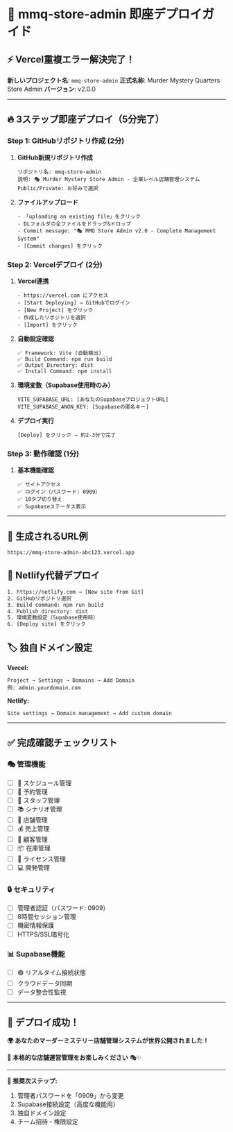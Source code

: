 # 🚀 **mmq-store-admin 即座デプロイガイド**

## ⚡ **Vercel重複エラー解決完了！**

**新しいプロジェクト名**: `mmq-store-admin`
**正式名称**: Murder Mystery Quarters Store Admin
**バージョン**: v2.0.0

---

## 🔥 **3ステップ即座デプロイ（5分完了）**

### **Step 1: GitHubリポジトリ作成 (2分)**

1. **GitHub新規リポジトリ作成**
   ```
   リポジトリ名: mmq-store-admin
   説明: 🎭 Murder Mystery Store Admin - 企業レベル店舗管理システム
   Public/Private: お好みで選択
   ```

2. **ファイルアップロード**
   ```
   - 「uploading an existing file」をクリック
   - DLフォルダの全ファイルをドラッグ&ドロップ
   - Commit message: "🎭 MMQ Store Admin v2.0 - Complete Management System"
   - [Commit changes] をクリック
   ```

### **Step 2: Vercelデプロイ (2分)**

1. **Vercel連携**
   ```
   - https://vercel.com にアクセス
   - [Start Deploying] → GitHubでログイン
   - [New Project] をクリック
   - 作成したリポジトリを選択
   - [Import] をクリック
   ```

2. **自動設定確認**
   ```
   ✅ Framework: Vite (自動検出)
   ✅ Build Command: npm run build
   ✅ Output Directory: dist
   ✅ Install Command: npm install
   ```

3. **環境変数（Supabase使用時のみ）**
   ```
   VITE_SUPABASE_URL: [あなたのSupabaseプロジェクトURL]
   VITE_SUPABASE_ANON_KEY: [Supabaseの匿名キー]
   ```

4. **デプロイ実行**
   ```
   [Deploy] をクリック → 約2-3分で完了
   ```

### **Step 3: 動作確認 (1分)**

1. **基本機能確認**
   ```
   ✅ サイトアクセス
   ✅ ログイン（パスワード: 0909）
   ✅ 10タブ切り替え
   ✅ Supabaseステータス表示
   ```

---

## 🎯 **生成されるURL例**

```
https://mmq-store-admin-abc123.vercel.app
```

## 🔧 **Netlify代替デプロイ**

```bash
1. https://netlify.com → [New site from Git]
2. GitHubリポジトリ選択
3. Build command: npm run build
4. Publish directory: dist
5. 環境変数設定（Supabase使用時）
6. [Deploy site] をクリック
```

## 🏷️ **独自ドメイン設定**

**Vercel:**
```
Project → Settings → Domains → Add Domain
例: admin.yourdomain.com
```

**Netlify:**
```
Site settings → Domain management → Add custom domain
```

---

## ✅ **完成確認チェックリスト**

### **🎭 管理機能**
- [ ] 📅 スケジュール管理
- [ ] 🎫 予約管理
- [ ] 👥 スタッフ管理
- [ ] 📚 シナリオ管理
- [ ] 🏪 店舗管理
- [ ] 💰 売上管理
- [ ] 👤 顧客管理
- [ ] 📦 在庫管理
- [ ] 📄 ライセンス管理
- [ ] 💻 開発管理

### **🔒 セキュリティ**
- [ ] 管理者認証（パスワード: 0909）
- [ ] 8時間セッション管理
- [ ] 機密情報保護
- [ ] HTTPS/SSL暗号化

### **📊 Supabase機能**
- [ ] 🟢 リアルタイム接続状態
- [ ] クラウドデータ同期
- [ ] データ整合性監視

---

## 🎉 **デプロイ成功！**

**🌍 あなたのマーダーミステリー店舗管理システムが世界公開されました！**

**📱 本格的な店舗運営管理をお楽しみください** 🎭✨

---

**🚀 推奨次ステップ:**
1. 管理者パスワードを「0909」から変更
2. Supabase接続設定（高度な機能用）
3. 独自ドメイン設定
4. チーム招待・権限設定